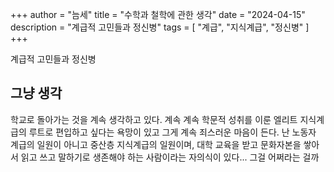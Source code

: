 +++
author = "늠세"
title = "수학과 철학에 관한 생각"
date = "2024-04-15"
description = "계급적 고민들과 정신병"
tags = [
"계급",
"지식계급",
"정신병"
]
+++

계급적 고민들과 정신병
<!--more-->

## 그냥 생각
학교로 돌아가는 것을 계속 생각하고 있다. 계속 계속 학문적 성취를 이룬 엘리트 지식계급의 루트로 편입하고 싶다는 욕망이 있고 그게 계속 죄스러운 마음이 든다. 
난 노동자 계급의 일원이 아니고 중산층 지식계급의 일원이며, 대학 교육을 받고 문화자본을 쌓아서 읽고 쓰고 말하기로 생존해야 하는 사람이라는 자의식이 있다... 그걸 어쩌라는 걸까

